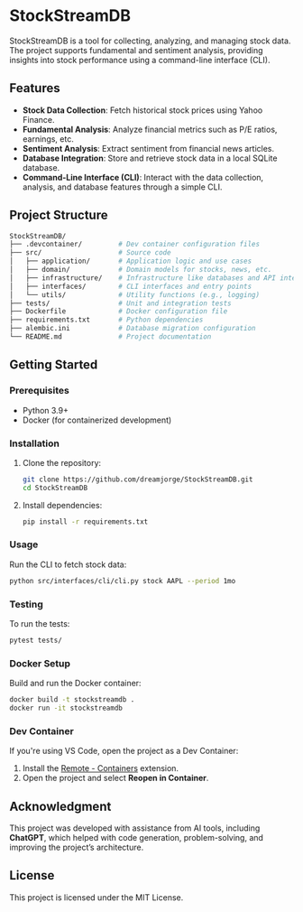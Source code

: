 
# StockStreamDB

StockStreamDB is a tool for collecting, analyzing, and managing stock data. The project supports fundamental and sentiment analysis, providing insights into stock performance using a command-line interface (CLI).

## Features
- **Stock Data Collection**: Fetch historical stock prices using Yahoo Finance.
- **Fundamental Analysis**: Analyze financial metrics such as P/E ratios, earnings, etc.
- **Sentiment Analysis**: Extract sentiment from financial news articles.
- **Database Integration**: Store and retrieve stock data in a local SQLite database.
- **Command-Line Interface (CLI)**: Interact with the data collection, analysis, and database features through a simple CLI.

## Project Structure

```bash
StockStreamDB/
├── .devcontainer/         # Dev container configuration files
├── src/                   # Source code
│   ├── application/       # Application logic and use cases
│   ├── domain/            # Domain models for stocks, news, etc.
│   ├── infrastructure/    # Infrastructure like databases and API interactions
│   ├── interfaces/        # CLI interfaces and entry points
│   └── utils/             # Utility functions (e.g., logging)
├── tests/                 # Unit and integration tests
├── Dockerfile             # Docker configuration file
├── requirements.txt       # Python dependencies
├── alembic.ini            # Database migration configuration
└── README.md              # Project documentation
```

## Getting Started

### Prerequisites
- Python 3.9+
- Docker (for containerized development)

### Installation

1. Clone the repository:
   ```bash
   git clone https://github.com/dreamjorge/StockStreamDB.git
   cd StockStreamDB
   ```

2. Install dependencies:
   ```bash
   pip install -r requirements.txt
   ```

### Usage

Run the CLI to fetch stock data:
```bash
python src/interfaces/cli/cli.py stock AAPL --period 1mo
```

### Testing

To run the tests:
```bash
pytest tests/
```

### Docker Setup

Build and run the Docker container:
```bash
docker build -t stockstreamdb .
docker run -it stockstreamdb
```

### Dev Container

If you're using VS Code, open the project as a Dev Container:
1. Install the [Remote - Containers](https://marketplace.visualstudio.com/items?itemName=ms-vscode-remote.remote-containers) extension.
2. Open the project and select **Reopen in Container**.

## Acknowledgment

This project was developed with assistance from AI tools, including **ChatGPT**, which helped with code generation, problem-solving, and improving the project’s architecture.

## License

This project is licensed under the MIT License.
